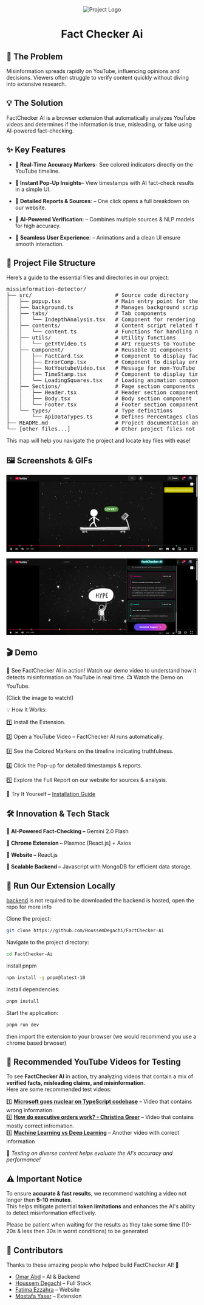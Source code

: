 <div align="center">
   <img src="https://github.com/HoussemDegachi/missinformation-detector/blob/a26879c6e3f073f244b7f81cb8fef04b338827c9/FactCheckeraiLogo.png" width="150px" alt="Project Logo" />
    <h1>Fact Checker Ai</h1>
</div>

## 🎯 The Problem
Misinformation spreads rapidly on YouTube, influencing opinions and decisions. Viewers often struggle to verify content quickly without diving into extensive research.
## 💡 The Solution
FactChecker AI is a browser extension that automatically analyzes YouTube videos and determines if the information is true, misleading, or false using AI-powered fact-checking.

## ✨ Key Features

- **🔹 Real-Time Accuracy Markers**-  See colored indicators directly on the YouTube timeline.

- **🔹 Instant Pop-Up Insights**– View timestamps with AI fact-check results in a simple UI.

-  **🔹 Detailed Reports & Sources**: – One click opens a full breakdown on our website.

- **🔹 AI-Powered Verification**:  – Combines multiple sources & NLP models for high accuracy.

-  **🔹 Seamless User Experience**: – Animations and a clean UI ensure smooth interaction.

## 📂 Project File Structure

Here’s a guide to the essential files and directories in our project:

<pre>
missinformation-detector/
├── src/                          # Source code directory
│   ├── popup.tsx                 # Main entry point for the extension popup
│   ├── background.ts             # Manages background script functionality
│   ├── tabs/                     # Tab components
│   │   └── IndepthAnalysis.tsx   # Component for rendering the in-depth analysis page
│   ├── contents/                 # Content script related files
│   │   └── content.ts            # Functions for handling notifications and toasts
│   ├── utils/                    # Utility functions
│   │   └── getYtVideo.ts         # API requests to YouTube using axios
│   ├── Component/                # Reusable UI components
│   │   ├── FactCard.tsx          # Component to display fact cards
│   │   ├── ErrorComp.tsx         # Component to display error messages
│   │   ├── NotYoutubeVideo.tsx   # Message for non-YouTube video pages
│   │   ├── TimeStamp.tsx         # Component to display timestamps
│   │   └── LoadingSquares.tsx    # Loading animation component
│   ├── Sections/                 # Page section components
│   │   ├── Header.tsx            # Header section component
│   │   ├── Body.tsx              # Body section component
│   │   └── Footer.tsx            # Footer section component
│   └── types/                    # Type definitions
│       └── ApiDataTypes.ts       # Defines Percentages class for API data types
├── README.md                     # Project documentation and setup instructions
└── [other files...]              # Other project files not explicitly listed
</pre>

This map will help you navigate the project and locate key files with ease!


## 🖼️ Screenshots & GIFs

![Screenshot 1](https://github.com/HoussemDegachi/FactChecker-Ai/blob/7081aff65888eaeacc0d9508d8f67d11e0ddafcb/Screenshot%202025-03-20%20220357.png)

![Screenshot 2](https://github.com/HoussemDegachi/FactChecker-Ai/blob/7081aff65888eaeacc0d9508d8f67d11e0ddafcb/Screenshot%202025-03-20%20220420.png)

## 🎬 Demo

🚀 See FactChecker AI in action! Watch our demo video to understand how it detects misinformation on YouTube in real time.
📺 Watch the Demo on YouTube.

(Click the image to watch!)

💡 How It Works:

1️⃣ Install the Extension.

2️⃣ Open a YouTube Video – FactChecker AI runs automatically.

3️⃣ See the Colored Markers on the timeline indicating truthfulness.

4️⃣ Click the Pop-up for detailed timestamps & reports.

5️⃣ Explore the Full Report on our website for sources & analysis.

🔗 Try It Yourself – [Installation Guide](#-run-our-extension-locally)

## 🛠️ Innovation & Tech Stack

**🔹 AI-Powered Fact-Checking –** Gemini 2.0 Flash

**🔹 Chrome Extension –** Plasmoc  [React.js] +  Axios

**🔹 Website –** React.js

**🔹 Scalable Backend –** Javascript with MongoDB for efficient data storage.

## 🚀 Run Our Extension Locally

[backend](https://github.com/HoussemDegachi/factChecker-Ai-b) is not required to be downloaded
the backend is hosted, open the repo for more info

Clone the project:

```bash
git clone https://github.com/HoussemDegachi/FactChecker-Ai
```

Navigate to the project directory:

```bash
cd FactChecker-Ai
```

install pnpm

```bash
npm install -g pnpm@latest-10
```

Install dependencies:

```bash
pnpm install
```

Start the application:

```bash
pnpm run dev
```

then import the extension to your browser (we would recommend you use a chrome based brwoser)

## 🎥 Recommended YouTube Videos for Testing  

To see **FactChecker AI** in action, try analyzing videos that contain a mix of **verified facts, misleading claims, and misinformation**.  
Here are some recommended test videos:  

1️⃣ **[Microsoft goes nuclear on TypeScript codebase](https://www.youtube.com/watch?v=PQ2WjtaPfXU)** – Video that contains wrong information.  
2️⃣ **[How do executive orders work? - Christina Greer](https://www.youtube.com/watch?v=oyOf3g-PJ94&t=3s)** – Video that contains mostly correct infromation.  
3️⃣ **[Machine Learning vs Deep Learning](https://www.youtube.com/watch?v=o3bWqPdWJ88&t=170s)** – Another video with correct information

🔹 *Testing on diverse content helps evaluate the AI's accuracy and performance!*  

## ⚠️ Important Notice  

To ensure **accurate & fast results**, we recommend watching a video not longer then **5–10 minutes**.  
This helps mitigate potential **token limitations** and enhances the AI's ability to detect misinformation effectively.  

Please be patient when waiting for the results as they take some time (10-20s & less then 30s in worst conditions) to be generated 


## 👥 Contributors
Thanks to these amazing people who helped build FactChecker AI! 🚀

- [Omar Abd](https://github.com/omarAbd19) – AI & Backend
- [Houssem Degachi](https://github.com/HoussemDegachi) – Full Stack
- [Fatima Ezzahra](https://github.com/FatimaEzzahraLegchayri) – Website
- [Mostafa Yaser](https://github.com/mostafammy) – Extension


